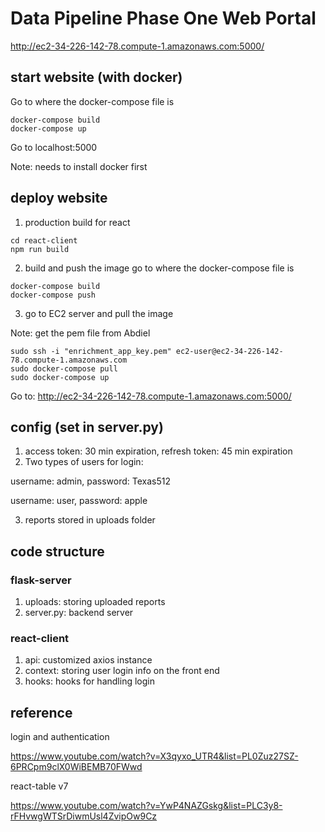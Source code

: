 # Data Pipeline Phase One Web Portal

http://ec2-34-226-142-78.compute-1.amazonaws.com:5000/

## start website (with docker)
Go to where the docker-compose file is

```
docker-compose build
docker-compose up
```
Go to localhost:5000

Note: needs to install docker first

## deploy website
1. production build for react
```
cd react-client
npm run build
```
2. build and push the image
go to where the docker-compose file is
```
docker-compose build
docker-compose push
```
3. go to EC2 server and pull the image

Note: get the pem file from Abdiel
```
sudo ssh -i "enrichment_app_key.pem" ec2-user@ec2-34-226-142-78.compute-1.amazonaws.com
sudo docker-compose pull
sudo docker-compose up
```
Go to: http://ec2-34-226-142-78.compute-1.amazonaws.com:5000/

## config (set in server.py)
1. access token: 30 min expiration, refresh token: 45 min expiration
2. Two types of users for login: 

username: admin, password: Texas512

username: user, password: apple

3. reports stored in uploads folder

## code structure
### flask-server

1. uploads: storing uploaded reports
2. server.py: backend server

### react-client
1. api: customized axios instance
2. context: storing user login info on the front end
3. hooks: hooks for handling login

## reference
login and authentication

https://www.youtube.com/watch?v=X3qyxo_UTR4&list=PL0Zuz27SZ-6PRCpm9clX0WiBEMB70FWwd

react-table v7

https://www.youtube.com/watch?v=YwP4NAZGskg&list=PLC3y8-rFHvwgWTSrDiwmUsl4ZvipOw9Cz
